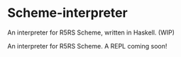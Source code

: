 # Scheme-interpreter
An interpreter for R5RS Scheme, written in Haskell. (WIP)

An interpreter for R5RS Scheme. 
A REPL coming soon!
